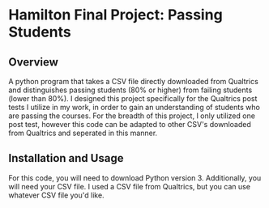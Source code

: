 # Hamilton Final Project: Passing Students

## Overview

A python program that takes a CSV file directly downloaded from Qualtrics and distinguishes passing students (80% or higher) from failing students (lower than 80%). I designed this project specifically for the Qualtrics post tests I utilize in my work, in order to gain an understanding of students who are passing the courses. For the breadth of this project, I only utilized one post test, however this code can be adapted to other CSV's downloaded from Qualtrics and seperated in this manner. 

## Installation and Usage 

For this code, you will need to download Python version 3. Additionally, you will need your CSV file. I used a CSV file from Qualtrics, but you can use whatever CSV file you'd like. 
